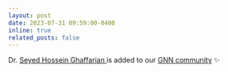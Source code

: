 ```yaml
---
layout: post
date: 2023-07-31 09:59:00-0400
inline: true
related_posts: false
---
```


Dr. <a href="https://qiet.ac.ir/fa/news/422/%D8%A7%D9%86%D8%AA%D8%B4%D8%A7%D8%B1-%D9%85%D9%82%D8%A7%D9%84%D9%87-%D8%B9%D8%B6%D9%88-%D9%87%DB%8C%D8%A6%D8%AA-%D8%B9%D9%84%D9%85%DB%8C-%DA%AF%D8%B1%D9%88%D9%87-%D9%85%D9%87%D9%86%D8%AF%D8%B3%DB%8C-%DA%A9%D8%A7%D9%85%D9%BE%DB%8C%D9%88%D8%AA%D8%B1"> Seyed Hossein Ghaffarian </a> is added to our <a href="https://join.slack.com/t/fum-cs/shared_invite/zt-1zntzuw2t-JOWbsyQdGASNz~40AhWy_Q">GNN community</a> :sparkles: 